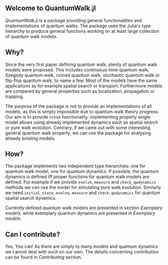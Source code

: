 

## Welcome to QuantumWalk.jl

*QuantumWalk.jl* is a package providing general functionalities and implementations of quantum walks. The package uses the Julia's type hierarchy to produce general functions working on at least large collection of quantum walk models.

## Why?

Since the very first paper defining quantum walk, plenty of quantum walk models were proposed. This includes continuous-time quantum walk, Szegedy quantum walk, coined quantum walk, stochastic quantum walk or flip-flop quantum walk, to name a few. Most of the models have the same applications as for example spatial search or transport. Furthermore models are compared by general properties such as localization, propagation or trapping.

The purpose of the package is not to provide an implementations of all models, as this is simply impossible due to quantum walk theory progress. Our aim is to provide cross functionality: implementing properly single model allows using already implemented dynamics such as spatial search or pure walk evolution. Contrary, if we came out with some interesting general quantum walk property, we can use the package for analysing already existing models.

## How?

The package implements two independent type hierarchies: one for quantum walk model, one for quantum dynamics. If possible, the quantum dynamics is defined iff proper functions for quantum walk models are defined. For example if we provide `evolve`, `measure` and `check_qwdynamics` methods we can use the model for simulating pure walk evolution. Similarly we need `initial_state`, `evolve`, `measure` and `check_qwdynamics` for quantum spatial search dynamics.

Currently defined quantum walk models are presented in section *Exemplary models*, while exemplary quantum dynamics are presented in *Exemplary models*.

## Can I contribute?

Yes, You can! As there are simply to many models and quantum dynamics we cannot deal with such on our own. The details concerning contribution can be found in *Contributing* section.
